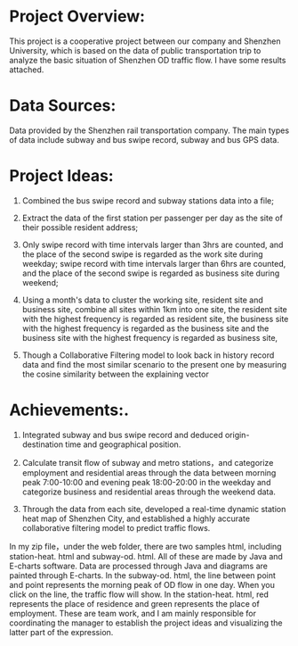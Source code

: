 # Project Overview:

This project is a cooperative project between our company and Shenzhen University, which is based on the data of public transportation trip to analyze the basic situation of Shenzhen OD traffic flow. I have some results attached.

# Data Sources:

Data provided by the Shenzhen rail transportation company. The main types of data include subway and bus swipe record, subway and bus GPS data.

# Project Ideas:

1. Combined the bus swipe record and subway stations data into a file;

2. Extract the data of the first station per passenger per day as the site of their possible resident address;

3. Only swipe record with time intervals larger than 3hrs are counted, and the place of the second swipe is regarded as the work site during weekday; swipe record with time intervals larger than 6hrs are counted, and the place of the second swipe is regarded as business site during weekend;

4. Using a month's data to cluster the working site, resident site and business site, combine all sites within 1km into one site, the resident site with the highest frequency is regarded as resident site, the business site with the highest frequency is regarded as the business site and the business site with the highest frequency is regarded as business site,

5. Though a Collaborative Filtering model to look back in history record data and find the most similar scenario to the present one by measuring the cosine similarity between the explaining vector

# Achievements:.

1. Integrated subway and bus swipe record and deduced origin-destination time and geographical position.

2. Calculate transit flow of subway and metro stations，and categorize employment and residential areas through the data between morning peak 7:00-10:00 and evening peak 18:00-20:00 in the weekday and categorize business and residential areas through the weekend data.

3. Through the data from each site, developed a real-time dynamic station heat map of Shenzhen City, and established a highly accurate collaborative filtering model to predict traffic flows.

In my zip file，under the web folder, there are two samples html, including station-heat. html and subway-od. html. All of these are made by Java and E-charts software. Data are processed through Java and diagrams are painted through E-charts. In the subway-od. html, the line between point and point represents the morning peak of OD flow in one day. When you click on the line, the traffic flow will show. In the station-heat. html, red represents the place of residence and green represents the place of employment. These are team work, and I am mainly responsible for coordinating the manager to establish the project ideas and visualizing the latter part of the expression. 

